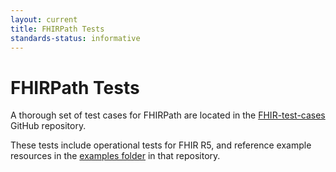 ```yaml
---
layout: current
title: FHIRPath Tests
standards-status: informative
---
```


# FHIRPath Tests

A thorough set of test cases for FHIRPath are located in the <a href="https://github.com/FHIR/fhir-test-cases/blob/master/r5/fhirpath/tests-fhir-r5.xml" target="_blank">FHIR-test-cases</a> GitHub repository.

These tests include operational tests for FHIR R5, and reference example resources in the <a href="https://github.com/FHIR/fhir-test-cases/tree/master/r5/examples" target="_blank">examples folder</a> in that repository.
